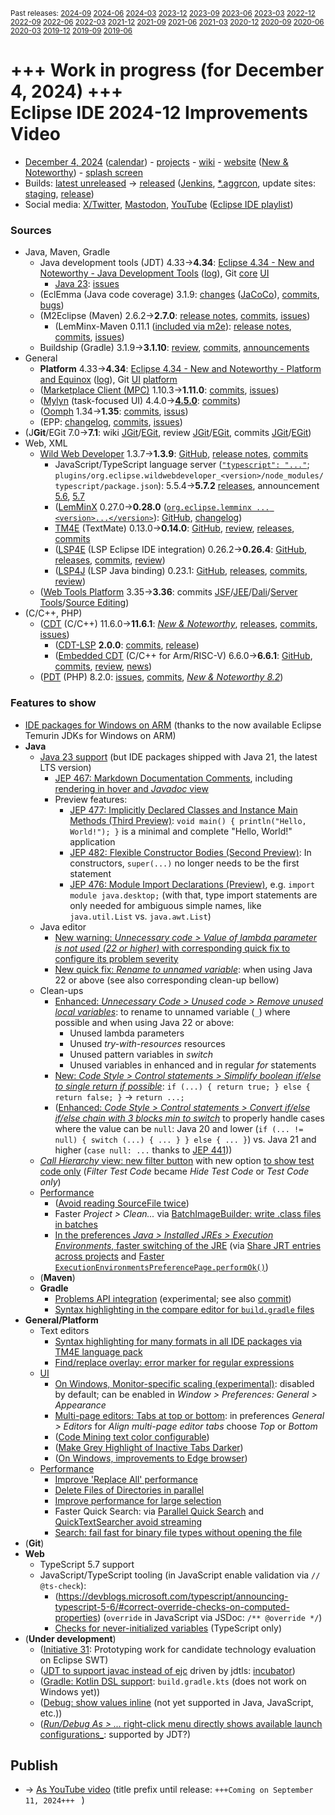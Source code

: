 <sup>Past releases:
[2024-09](https://github.com/howlger/Eclipse-IDE-improvements-videos/tree/2024-09)
[2024-06](https://github.com/howlger/Eclipse-IDE-improvements-videos/tree/2024-06)
[2024-03](https://github.com/howlger/Eclipse-IDE-improvements-videos/tree/2024-03)
[2023-12](https://github.com/howlger/Eclipse-IDE-improvements-videos/tree/2023-12)
[2023-09](https://github.com/howlger/Eclipse-IDE-improvements-videos/tree/2023-09)
[2023-06](https://github.com/howlger/Eclipse-IDE-improvements-videos/tree/2023-06)
[2023-03](https://github.com/howlger/Eclipse-IDE-improvements-videos/tree/2023-03)
[2022-12](https://github.com/howlger/Eclipse-IDE-improvements-videos/tree/2022-12)
[2022-09](https://github.com/howlger/Eclipse-IDE-improvements-videos/tree/2022-09)
[2022-06](https://github.com/howlger/Eclipse-IDE-improvements-videos/tree/2022-06)
[2022-03](https://github.com/howlger/Eclipse-IDE-improvements-videos/tree/2022-03)
[2021-12](https://github.com/howlger/Eclipse-IDE-improvements-videos/tree/2021-12)
[2021-09](https://github.com/howlger/Eclipse-IDE-improvements-videos/tree/2021-09)
[2021-06](https://github.com/howlger/Eclipse-IDE-improvements-videos/tree/2021-06)
[2021-03](https://github.com/howlger/Eclipse-IDE-improvements-videos/tree/2021-03)
[2020-12](https://github.com/howlger/Eclipse-IDE-improvements-videos/tree/2020-12)
[2020-09](https://github.com/howlger/Eclipse-IDE-improvements-videos/tree/2020-09)
[2020-06](https://github.com/howlger/Eclipse-IDE-improvements-videos/tree/2020-06)
[2020-03](https://github.com/howlger/Eclipse-IDE-improvements-videos/tree/2020-03)
[2019-12](https://github.com/howlger/Eclipse-IDE-improvements-videos/tree/2019-12)
[2019-09](https://github.com/howlger/Eclipse-IDE-improvements-videos/tree/2019-09)
[2019-06](https://github.com/howlger/Eclipse-IDE-improvements-videos/tree/2019-06)
</sup>

# +++ Work in progress (for December 4, 2024) +++<br>Eclipse IDE 2024-12 Improvements Video <!--# [Eclipse IDE 2024-12 Improvements Video](https://youtu.be/jTaiDGVwygE)-->

* [December 4, 2024](https://calendar.google.com/calendar/event?eid=MnJoYzFsOGk1Y3BocjNrYTY4NW9kdXNuODUgZ2NoczdubTRudnBtODM3NDY5ZGRqOXRqbGtAZw&ctz=Europe/Berlin) ([calendar](https://calendar.google.com/calendar/embed?src=gchs7nm4nvpm837469ddj9tjlk@group.calendar.google.com&ctz=Europe/Berlin)) - [projects](https://projects.eclipse.org/releases/2024-12) - [wiki](https://github.com/eclipse-simrel/.github/blob/main/wiki/Simultaneous_Release.md) - [website](https://eclipseide.org/) ([New & Noteworthy](https://eclipseide.org/release/noteworthy/)) - [splash screen](https://gitlab.eclipse.org/eclipsefdn/helpdesk/-/issues/3963)
* Builds: [latest unreleased](https://download.eclipse.org/technology/epp/staging/) → [released](https://download.eclipse.org/technology/epp/downloads/release/2024-12/) ([Jenkins](https://ci.eclipse.org/packaging/job/simrel.epp-tycho-build), [*.aggrcon](https://github.com/eclipse-simrel/simrel.build/commits/main), update sites: [staging](https://download.eclipse.org/staging/2024-12), [release](http://download.eclipse.org/releases/2024-12))
* Social media: [X/Twitter](https://x.com/EclipseJavaIDE), [Mastodon](https://mastodon.social/@EclipseFdn), [YouTube](https://www.youtube.com/user/EclipseFdn) ([Eclipse IDE playlist](https://www.youtube.com/playlist?list=PLy7t4z5SYNaSNjL60ofpwVhfA7mOF3Pgk))


### Sources

* Java, Maven, Gradle
    * Java development tools (JDT) 4.33→**4.34**: [Eclipse 4.34 - New and Noteworthy - Java Development Tools](https://www.eclipse.org/eclipse/news/4.34/jdt.php) ([log](https://github.com/eclipse-platform/www.eclipse.org-eclipse/commits/master/news/4.34/jdt.html)), Git [core](https://github.com/eclipse-jdt/eclipse.jdt.core/commits/master) [UI](https://github.com/eclipse-jdt/eclipse.jdt.ui/commits/master)
        * [Java 23](https://jdk.java.net/23/): [issues](https://github.com/eclipse-jdt/eclipse.jdt.core/milestone/69?closed=1)
    * (EclEmma (Java code coverage) 3.1.9: [changes](https://www.eclemma.org/changes.html) ([JaCoCo](https://www.jacoco.org/jacoco/trunk/doc/changes.html)), [commits](https://github.com/eclipse/eclemma/commits/master), [bugs](https://bugs.eclipse.org/bugs/buglist.cgi?product=Eclemma&query_format=advanced&order=changeddate%20DESC))
    * (M2Eclipse (Maven) 2.6.2→**2.7.0**: [release notes](https://github.com/eclipse-m2e/m2e-core/blob/master/RELEASE_NOTES.md#270), [commits](https://github.com/eclipse-m2e/m2e-core/compare/2.6.2...2.7.0), [issues](https://github.com/eclipse-m2e/m2e-core/issues?q=is%3Aissue+sort%3Aupdated-desc+is%3Aclosed))
        * (LemMinx-Maven 0.11.1 ([included via m2e](https://github.com/eclipse-m2e/m2e-core/blob/master/org.eclipse.m2e.editor.lemminx/pom.xml#L48)): [release notes](https://github.com/eclipse/lemminx-maven/releases/tag/0.11.1), [commits](https://github.com/eclipse/lemminx-maven/compare/0.11.0...0.11.1), [issues](https://github.com/eclipse/lemminx-maven/issues?q=is%3Aissue+sort%3Aupdated-desc+is%3Aclosed))
    * Buildship (Gradle) 3.1.9→**3.1.10**: [review](https://projects.eclipse.org/projects/tools.buildship/releases/3.1.10), [commits](https://github.com/eclipse/buildship/commits/master), [announcements](https://discuss.gradle.org/tag/buildship-release)
* General
    * **Platform** 4.33→**4.34**: [Eclipse 4.34 - New and Noteworthy - Platform and Equinox](https://www.eclipse.org/eclipse/news/4.34/platform.php) ([log](https://github.com/eclipse-platform/www.eclipse.org-eclipse/commits/master/news/4.34/platform.html)), Git [UI](https://github.com/eclipse-platform/eclipse.platform.ui/commits/master) [platform](https://github.com/eclipse-platform/eclipse.platform/commits/master)
    * ([Marketplace Client (MPC)](https://projects.eclipse.org/projects/technology.packaging.mpc) 1.10.3→**1.11.0**: [commits](https://github.com/eclipse-mpc/epp.mpc/commits/master), [issues](https://github.com/eclipse-mpc/epp.mpc/issues))
    * ([Mylyn](https://projects.eclipse.org/projects/tools.mylyn) (task-focused UI) 4.4.0→[**4.5.0**](https://github.com/eclipse-mylyn/org.eclipse.mylyn/milestone/8?closed=1): [commits](https://github.com/eclipse-mylyn/org.eclipse.mylyn/commits/main))
    * ([Oomph](https://projects.eclipse.org/projects/tools.oomph) 1.34→**1.35**: [commits](https://github.com/eclipse-oomph/oomph/commits/master), [issus](https://github.com/eclipse-oomph/oomph/issues?q=is%3Aissue+is%3Aclosed+sort%3Aupdated-desc))
    * (EPP: [changelog](https://github.com/eclipse-packaging/packages/blob/master/CHANGELOG.md#2024-12), [commits](https://github.com/eclipse-packaging/packages/commits/master), [issues](https://github.com/eclipse-packaging/packages/issues))
* (J**Git**/EGit 7.0→**7.1**: wiki [JGit](https://github.com/eclipse-jgit/jgit/wiki/New-and-Noteworthy)/[EGit](https://github.com/eclipse-egit/egit/wiki/New-and-Noteworthy), review [JGit](https://projects.eclipse.org/projects/technology.jgit/releases/7.1.0)/[EGit](https://projects.eclipse.org/projects/technology.egit/releases/7.1.0), commits [JGit](https://github.com/eclipse-jgit/jgit/commits/master)/[EGit](https://github.com/eclipse-egit/egit/commits/master))
* Web, XML
    * [Wild Web Developer](https://projects.eclipse.org/projects/tools.wildwebdeveloper) 1.3.7→**1.3.9**: [GitHub](https://github.com/eclipse-wildwebdeveloper/wildwebdeveloper), [release notes](https://github.com/eclipse-wildwebdeveloper/wildwebdeveloper/blob/master/RELEASE_NOTES.md#139), [commits](https://github.com/eclipse-wildwebdeveloper/wildwebdeveloper/compare/1.3.7...1.3.9)
        * JavaScript/TypeScript language server ([`"typescript": "..."`](https://github.com/eclipse-wildwebdeveloper/wildwebdeveloper/blob/master/org.eclipse.wildwebdeveloper/package.json#L5); `plugins/org.eclipse.wildwebdeveloper_<version>/node_modules/typescript/package.json`): 5.5.4→**5.7.2** [releases](https://github.com/microsoft/TypeScript/releases), announcement [5.6](https://devblogs.microsoft.com/typescript/announcing-typescript-5-6), [5.7](https://devblogs.microsoft.com/typescript/announcing-typescript-5-7)
        * ([LemMinX](https://projects.eclipse.org/projects/technology.lemminx) 0.27.0→**0.28.0** ([`org.eclipse.lemminx ... <version>...</version>`](https://github.com/eclipse-wildwebdeveloper/wildwebdeveloper/blob/master/org.eclipse.wildwebdeveloper.xml/pom.xml#L40-L43)): [GitHub](https://github.com/eclipse/lemminx), [changelog](https://github.com/eclipse/lemminx/blob/main/CHANGELOG.md#0280-may-27-2024))
        * [TM4E](https://projects.eclipse.org/projects/technology.tm4e) (TextMate) 0.13.0→**0.14.0**: [GitHub](https://github.com/eclipse/tm4e), [review](https://projects.eclipse.org/projects/technology.tm4e/releases/0.14.0), [releases](https://github.com/eclipse/tm4e/releases), [commits](https://github.com/eclipse/tm4e/compare/0.13.0...0.14.0)
        * ([LSP4E](https://projects.eclipse.org/projects/technology.lsp4e) (LSP Eclipse IDE integration) 0.26.2→**0.26.4**: [GitHub](https://github.com/eclipse/lsp4e), [releases](https://github.com/eclipse/lsp4e/releases), [commits](https://github.com/eclipse/lsp4e/compare/0.26.2...0.26.4), [review](https://projects.eclipse.org/projects/technology.lsp4e/releases/0.26.4))
        * ([LSP4J](https://projects.eclipse.org/projects/technology.lsp4j) (LSP Java binding) 0.23.1: [GitHub](https://github.com/eclipse/lsp4j), [releases](https://github.com/eclipse/lsp4j/releases), [commits](https://github.com/eclipse/lsp4j/compare/v0.22.0...v0.23.1), [review](https://projects.eclipse.org/projects/technology.lsp4j))
    * ([Web Tools Platform](https://projects.eclipse.org/projects/webtools) 3.35→**3.36**: commits [JSF](https://github.com/eclipse-jsf/webtools.jsf/commits/master/)/[JEE](https://github.com/eclipse-jeetools/webtools.javaee/commits/master/)/[Dali](https://github.com/eclipse-dali/webtools.dali/commits/master/)/[Server Tools](https://github.com/eclipse-servertools/servertools/commits/master/)/[Source Editing](https://github.com/eclipse-sourceediting/sourceediting/commits/master/))
 * (C/C++, PHP)
     * ([CDT](https://projects.eclipse.org/projects/tools.cdt) (C/C++) 11.6.0→**11.6.1**: [_New & Noteworthy_](https://github.com/eclipse-cdt/cdt/blob/main/NewAndNoteworthy/CDT-11.6.md), [releases](https://github.com/eclipse-cdt/cdt/releases), [commits](https://github.com/eclipse-cdt/cdt/compare/CDT_11_6_0...CDT_11_6_1), [issues](https://github.com/eclipse-cdt/cdt/issues?q=is%3Aissue+sort%3Aupdated-desc))
        * ([CDT-LSP](https://github.com/eclipse-cdt/cdt-lsp) **2.0.0**: [commits](https://github.com/eclipse-cdt/cdt-lsp/commits/master/), [release](https://github.com/eclipse-cdt/cdt-lsp/releases/tag/CDT_LSP_2_0_0))
        * ([Embedded CDT](https://projects.eclipse.org/projects/iot.embed-cdt) (C/C++ for Arm/RISC-V) 6.6.0→**6.6.1**: [GitHub](https://github.com/eclipse-embed-cdt/eclipse-plugins), [commits](https://github.com/eclipse-embed-cdt/eclipse-plugins/compare/v6.6.0...v6.6.1), [review](https://projects.eclipse.org/projects/iot.embed-cdt/releases/6.6.1), [news](https://eclipse-embed-cdt.github.io/news/))
    * ([PDT](https://projects.eclipse.org/projects/tools.pdt) (PHP) 8.2.0: [issues](https://github.com/eclipse/pdt/issues?q=is%3Aissue+sort%3Aupdated-asc), [commits](https://github.com/eclipse/pdt/commits/master), [_New & Noteworthy 8.2_](https://github.com/eclipse-pdt/pdt/wiki/NewIn82))


### Features to show

 * [IDE packages for Windows on ARM](https://github.com/eclipse-packaging/packages/issues/162) (thanks to the now available Eclipse Temurin JDKs for Windows on ARM)
 * **Java<!-- [📽️](https://youtu.be/u8llH82TfPc?t=16)-->**
     * [Java 23 support](https://eclipse.dev/eclipse/news/4.34/jdt.php#Java_23) (but IDE packages shipped with Java 21, the latest LTS version)
        * [JEP 467: Markdown Documentation Comments](https://openjdk.org/jeps/467), including [rendering in hover and _Javadoc_ view](https://eclipse.dev/eclipse/news/4.34/jdt.php#markdown-doc)
        * Preview features:
            * [JEP 477: Implicitly Declared Classes and Instance Main Methods (Third Preview)](https://openjdk.org/jeps/477): `void main() { println("Hello, World!"); }` is a minimal and complete "Hello, World!" application
            * [JEP 482: Flexible Constructor Bodies (Second Preview)](https://openjdk.org/jeps/482): In constructors, `super(...)` no longer needs to be the first statement
            * [JEP 476: Module Import Declarations (Preview)](https://openjdk.org/jeps/476), e.g. `import module java.desktop;` (with that, type import statements are only needed for ambiguous simple names, like `java.util.List` vs. `java.awt.List`)
     * Java editor
        * [New warning: _Unnecessary code > Value of lambda parameter is not used (22 or higher)_ with corresponding quick fix to configure its problem severity](https://eclipse.dev/eclipse/news/4.34/jdt.php#ui-unused-lambda-params)
        * [New quick fix: _Rename to unnamed variable_](https://eclipse.dev/eclipse/news/4.34/jdt.php#unused-to-unnamed-quickfix): when using Java 22 or above (see also corresponding clean-up bellow)
     * Clean-ups
         * [Enhanced: _Unnecessary Code > Unused code > Remove unused local variables_](https://eclipse.dev/eclipse/news/4.34/jdt.php#unused-to-unnamed-quickfix): to rename to unnamed variable (`_`) where possible and when using Java 22 or above:
            * Unused lambda parameters
            * Unused _try-with-resources_ resources
            * Unused pattern variables in _switch_
            * Unused variables in enhanced and in regular _for_ statements
         * [New: _Code Style > Control statements > Simplify boolean if/else to single return if possible_](https://eclipse.dev/eclipse/news/4.34/jdt.php#boolean-if-else-cleanup): `if (...) { return true; } else { return false; }` → `return ...;`
         * ([Enhanced: _Code Style > Control statements > Convert if/else if/else chain with 3 blocks min to switch_](https://eclipse.dev/eclipse/news/4.34/jdt.php#if-else-to-switch-null-handling) to properly handle cases where the value can be `null`: Java 20 and lower (`if (... != null) { switch (...) { ... } } else { ... }`) vs. Java 21 and higher (`case null: ...` thanks to [JEP 441](https://openjdk.org/jeps/441)))
     * [_Call Hierarchy_ view: new filter button](https://eclipse.dev/eclipse/news/4.34/jdt.php#move-filter-button) with new option [to show test code only](https://eclipse.dev/eclipse/news/4.34/jdt.php#new-filter-options) (_Filter Test Code_ became _Hide Test Code_ or _Test Code only_)
     * [Performance](https://github.com/search?utf8=%E2%9C%93&q=performance+OR+speed+OR+faster+org%3Aeclipse-jdt+committer-date%3A2024-09-05..2024-12-10&s=committer-date&o=desc&type=Commits)
         * ([Avoid reading SourceFile twice](https://github.com/eclipse-jdt/eclipse.jdt.core/commit/55d99cde490111cad4874bc05eec03397ca5bc0e))
         * Faster _Project > Clean..._ via [BatchImageBuilder: write .class files in batches](https://github.com/eclipse-jdt/eclipse.jdt.core/commit/334703df1992132f62da0a3370f47492b99ae613)
         * [In the preferences _Java > Installed JREs > Execution Environments_, faster switching of the JRE](https://github.com/eclipse-jdt/eclipse.jdt.core/issues/2884) (via [Share JRT entries across projects](https://github.com/eclipse-jdt/eclipse.jdt.core/issues/2884) and [Faster `ExecutionEnvironmentsPreferencePage.performOk()`](https://github.com/eclipse-jdt/eclipse.jdt.debug/commit/c14e32ffe3e7b1bea78f2585a3f3c00d08993083))
     * (**Maven<!-- [📽️](https://youtu.be/u8llH82TfPc?t=328)-->**)
     * **Gradle<!-- [📽️](https://youtu.be/u8llH82TfPc?t=000)-->**
         * [Problems API integration](https://discuss.gradle.org/t/buildship-3-1-10-is-now-available/49045) (experimental; see also [commit](https://github.com/eclipse/buildship/commit/ec8eee378138a446e95631f56baaf389405210fd))
         * [Syntax highlighting in the compare editor for `build.gradle` files](https://github.com/eclipse/buildship/pull/1311)
 * **General/Platform<!-- [📽️](https://youtu.be/u8llH82TfPc?t=93)-->**
     * Text editors
        * [Syntax highlighting for many formats in all IDE packages via TM4E language pack](https://github.com/eclipse-packaging/packages/blob/master/CHANGELOG.md#2024-12)
        * [Find/replace overlay: error marker for regular expressions](https://eclipse.dev/eclipse/news/4.34/platform.php#improved-regex-handeling)
     * [UI](https://github.com/search?utf8=%E2%9C%93&q=dark+OR+light+OR+theme+OR+layout+org%3Aeclipse-platform+org%3Aeclipse-jdt+committer-date%3A2024-09-05..2024-12-10&s=committer-date&type=Commits)
        * [On Windows, Monitor-specific scaling (experimental)](https://eclipse.dev/eclipse/news/4.34/platform.php#rescale-on-runtime-preference): disabled by default; can be enabled in _Window > Preferences: General > Appearance_
        * [Multi-page editors: Tabs at top or bottom](https://eclipse.dev/eclipse/news/4.34/platform.php#dynamic-tab-alignment): in preferences _General > Editors_ for _Align multi-page editor tabs_ choose _Top_ or _Bottom_
        * ([Code Mining text color configurable](https://eclipse.dev/eclipse/news/4.34/platform.php#code-minig-color))
        * ([Make Grey Highlight of Inactive Tabs Darker](https://github.com/eclipse-platform/eclipse.platform.ui/commit/8df2017769466ee8993656468e7ccb8fc99a5228))
        * ([On Windows, improvements to Edge browser](https://eclipse.dev/eclipse/news/4.34/platform.php#edge-browser-improvements))
     * [Performance](https://github.com/search?utf8=%E2%9C%93&q=performance+OR+speed+OR+fast+OR+faster+OR+slow+org%3Aeclipse-platform+committer-date%3A2024-09-05..2024-12-10&s=committer-date&o=desc&type=Commits)
        * [Improve 'Replace All' performance](https://github.com/eclipse-platform/eclipse.platform.ui/commit/c9b34e44a6fa6d6619916e31f2c1fd0439cb5d71)
        * [Delete Files of Directories in parallel](https://github.com/eclipse-platform/eclipse.platform/commit/6d514be2aca4b9be131184b63570fd4351c47c77)
        * [Improve performance for large selection](https://github.com/eclipse-platform/eclipse.platform.ui/commit/5fb1fb4d790c1f65dec22997fbb4e38079b6b7a5)
        * Faster Quick Search: via [Parallel Quick Search](https://github.com/eclipse-platform/eclipse.platform.ui/commit/8d8da43c0baf9f7dab9ca7f3fcf818d7d62cdd1f) and [QuickTextSearcher avoid streaming](https://github.com/eclipse-platform/eclipse.platform.ui/commit/a43889deed6bece2600069c81d5b2368d2d86137)
        * [Search: fail fast for binary file types without opening the file](https://github.com/eclipse-platform/eclipse.platform.ui/commit/4af4df453fe6fb1de6d487975b987931eaeb9605)
 * (**Git<!-- [📽️](https://youtu.be/u8llH82TfPc?t=000)-->**)
 * **Web<!-- [📽️](https://youtu.be/u8llH82TfPc?t=424)-->**
    * TypeScript 5.7 support
    * JavaScript/TypeScript tooling (in JavaScript enable validation via `// @ts-check`):
        * (https://devblogs.microsoft.com/typescript/announcing-typescript-5-6/#correct-override-checks-on-computed-properties) (`override` in JavaScript via JSDoc: `/** @override */`)
        * [Checks for never-initialized variables](https://devblogs.microsoft.com/typescript/announcing-typescript-5-7/#checks-for-never-initialized-variables) (TypeScript only)
 * (**Under development**)
    * ([Initiative 31](https://github.com/swt-initiative31/): Prototyping work for candidate technology evaluation on Eclipse SWT)
    * ([JDT to support javac instead of ejc](https://www.eclipse.org/lists/jdt-dev/msg02333.html) driven by jdtls: [incubator](https://github.com/eclipse-jdtls/eclipse-jdt-core-incubator/labels/javac))
    * ([Gradle: Kotlin DSL support](https://github.com/eclipse/buildship/pull/1259): `build.gradle.kts` (does not work on Windows yet))
    * ([Debug: show values inline](https://www.eclipse.org/eclipse/news/4.23/platform.php#inline-debug-values) (not yet supported in Java, JavaScript, etc.))
    * ([_Run/Debug As > ..._ right-click menu directly shows available launch configurations_](https://www.eclipse.org/eclipse/news/4.28/platform.php#launch-debug-shortcuts-expanded): supported by JDT?)


## Publish
* → [As YouTube video](https://www.youtube.com/playlist?list=PLnh_8hTD4yvnhXSttuewEKgKkmlIj_ND-) (title prefix until release: `+++Coming on September 11, 2024+++ ` )

